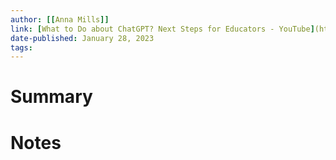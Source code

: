 ```yaml
---
author: [[Anna Mills]] 
link: [What to Do about ChatGPT? Next Steps for Educators - YouTube](https://bit.ly/whattodorecording)
date-published: January 28, 2023
tags: 
---
```


# Summary
# Notes